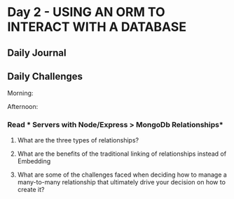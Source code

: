 # Day 2 - USING AN ORM TO INTERACT WITH A DATABASE

## Daily Journal


## Daily Challenges

Morning:  

Afternoon: 

### Read * Servers with Node/Express > MongoDb Relationships*

1. What are the three types of relationships?

2. What are the benefits of the traditional linking of relationships instead of Embedding

3. What are some of the challenges faced when deciding how to manage a many-to-many relationship that ultimately drive your decision on how to create it?